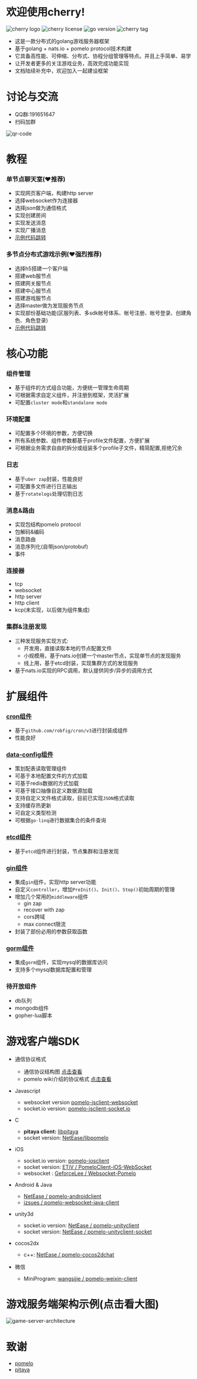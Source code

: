 # 欢迎使用cherry!

![cherry logo](https://img.shields.io/badge/cherry--game-cherry-red)
![cherry license](https://img.shields.io/github/license/cherry-game/cherry)
![go version](https://img.shields.io/github/go-mod/go-version/cherry-game/cherry)
![cherry tag](https://img.shields.io/github/v/tag/cherry-game/cherry)

- 这是一款分布式的golang游戏服务器框架
- 基于golang + nats.io + pomelo protocol技术构建
- 它具备高性能、可伸缩、分布式、协程分组管理等特点。并且上手简单、易学
- 让开发者更多的关注游戏业务，高效完成功能实现
- 文档陆续补充中，欢迎加入一起建设框架

# 讨论与交流

- QQ群:191651647
- 扫码加群

![qr-code](_docs/qq-qun.png)

# 教程

### 单节点聊天室(❤推荐)

- 实现网页客户端，构建http server
- 选择websocket作为连接器
- 选择json做为通信格式
- 实现创建房间
- 实现发送消息
- 实现广播消息
- [示例代码跳转](examples/chat)

### 多节点分布式游戏示例(❤强烈推荐)

- 选择h5搭建一个客户端
- 搭建web服节点
- 搭建网关服节点
- 搭建中心服节点
- 搭建游戏服节点
- 选择master做为发现服务节点
- 实现部份基础功能(区服列表、多sdk帐号体系、帐号注册、帐号登录、创建角色、角色登录)
- [示例代码跳转](examples/game_cluster)

# 核心功能

### 组件管理

- 基于组件的方式组合功能，方便统一管理生命周期
- 可根据需求自定义组件，并注册到框架，灵活扩展
- 可配置`cluster mode`和`standalone mode`

### 环境配置

- 可配置多个环境的参数，方便切换
- 所有系统参数、组件参数都基于profile文件配置，方便扩展
- 可根据业务需求自由的拆分或组装多个profile子文件，精简配置,拒绝冗余

### 日志

- 基于`uber zap`封装，性能良好
- 可配置多文件进行日志输出
- 基于`rotatelogs`处理切割日志

### 消息&路由

- 实现包结构pomelo protocol
- 包解码&编码
- 消息路由
- 消息序列化(自带json/protobuf)
- 事件

### 连接器

- tcp
- websocket
- http server
- http client
- kcp(未实现，以后做为组件集成)

### 集群&注册发现

- 三种发现服务实现方式:
    - 开发用，直接读取本地的节点配置文件
    - 小规模用，基于nats.io创建一个master节点，实现单节点的发现服务
    - 线上用，基于etcd封装，实现集群方式的发现服务
- 基于nats.io实现的RPC调用，默认提供同步/异步的调用方式

# 扩展组件

### [cron组件](components/cron)

- 基于`github.com/robfig/cron/v3`进行封装成组件
- 性能良好

### [data-config组件](components/data-config)

- 策划配表读取管理组件
- 可基于本地配置文件的方式加载
- 可基于redis数据的方式加载
- 可基于接口抽像自定义数据源加载
- 支持自定义文件格式读取，目前已实现`JSON`格式读取
- 支持缓存热更新
- 可自定义类型检测
- 可根据`go-linq`进行数据集合的条件查询

### [etcd组件](components/etcd)

- 基于`etcd`组件进行封装，节点集群和注册发现

### [gin组件](components/gin)

- 集成`gin`组件，实现http server功能
- 自定义`controller`，增加`PreInit()`、`Init()`、`Stop()`初始周期的管理
- 增加几个常用的`middleware`组件
    - gin zap
    - recover with zap
    - cors跨域
    - max connect限流
- 封装了部份必用的参数获取函数

### [gorm组件](components/gorm)

- 集成`gorm`组件，实现mysql的数据库访问
- 支持多个mysql数据库配置和管理

### 待开放组件

- db队列
- mongodb组件
- gopher-lua脚本

# 游戏客户端SDK

- 通信协议格式
    - 通信协议结构图 [点击查看](_docs/pomelo-protocol.jpg)
    - pomelo wiki介绍的协议格式 [点击查看](https://github.com/NetEase/pomelo/wiki/%E5%8D%8F%E8%AE%AE%E6%A0%BC%E5%BC%8F)

- Javascript
    - websocket version [pomelo-jsclient-websocket](https://github.com/pomelonode/pomelo-jsclient-websocket)
    - socket.io version: [pomelo-jsclient-socket.io](https://github.com/pomelonode/pomelo-jsclient-socket.io)

- C
    - **pitaya client:** [libpitaya](https://github.com/topfreegames/libpitaya)
    - socket version: [NetEase/libpomelo](https://github.com/NetEase/libpomelo/)

- iOS
    - socket.io version: [pomelo-iosclient](https://github.com/NetEase/pomelo-iosclient)
    - socket version: [ETiV / PomeloClient-iOS-WebSocket](https://github.com/ETiV/PomeloClient-iOS-WebSocket)
    - websocket : [GeforceLee / Websocket-Pomelo](https://github.com/GeforceLee/Websocket-Pomelo)

- Android & Java
    - [NetEase / pomelo-androidclient](https://github.com/NetEase/pomelo-androidclient)
    - [jzsues / pomelo-websocket-java-client](https://github.com/jzsues/pomelo-websocket-java-client)

- unity3d
    - socket.io version: [NetEase / pomelo-unityclient](https://github.com/NetEase/pomelo-unityclient)
    - socket version: [NetEase / pomelo-unityclient-socket](https://github.com/NetEase/pomelo-unityclient-socket)

- cocos2dx
    - c++: [NetEase / pomelo-cocos2dchat](https://github.com/NetEase/pomelo-cocos2dchat)

- 微信
    - MiniProgram: [wangsijie / pomelo-weixin-client](https://github.com/wangsijie/pomelo-weixin-client)

# 游戏服务端架构示例(点击看大图)

![game-server-architecture](_docs/game-server-architecture.jpg)

# 致谢

- [pomelo](https://github.com/NetEase/pomelo)
- [pitaya](https://github.com/topfreegames/pitaya)
